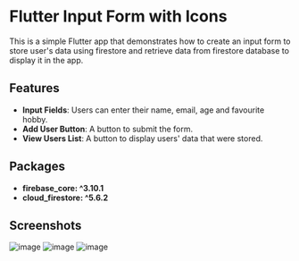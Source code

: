 # Flutter Input Form with Icons

This is a simple Flutter app that demonstrates how to create an input form to store user's data using firestore and retrieve data from firestore database to display it in the app. 

## Features
- **Input Fields**: Users can enter their name, email, age and favourite hobby.
- **Add User Button**: A button to submit the form.
- **View Users List**: A button to display users' data that were stored.
  
## Packages
- **firebase_core: ^3.10.1**
- **cloud_firestore: ^5.6.2**

## Screenshots

![image](https://github.com/user-attachments/assets/ca08eae5-52a7-4ae3-831d-ca75d46e9198)
![image](https://github.com/user-attachments/assets/edb976b6-4d45-4ccb-9a9b-3f634837d57d)
![image](https://github.com/user-attachments/assets/93e98151-69ad-4c65-b326-44a88cc5e8c8)

